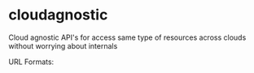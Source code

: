 # cloudagnostic
Cloud agnostic API's for access same type of resources across clouds without worrying about internals

URL Formats:
